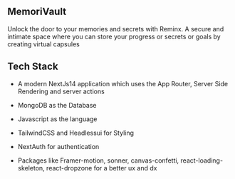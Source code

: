 ## MemoriVault
Unlock the door to your memories and secrets with Reminx. A secure and intimate space where you can store your progress or secrets or goals by creating virtual capsules

## Tech Stack
* A modern NextJs14 application which uses the App Router, Server Side Rendering and server actions

* MongoDB as the Database

* Javascript as the language

* TailwindCSS and Headlessui for Styling

* NextAuth for authentication

* Packages like Framer-motion, sonner, canvas-confetti, react-loading-skeleton, react-dropzone for a better ux and dx

